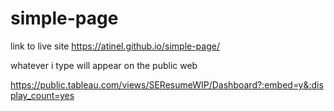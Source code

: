 # simple-page

link to live site https://atinel.github.io/simple-page/

whatever i type will appear on the public web 

https://public.tableau.com/views/SEResumeWIP/Dashboard?:embed=y&:display_count=yes
